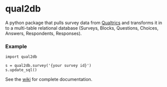 # qual2db
A python package that pulls survey data from [Qualtrics](http://www.qualtrics.com/) and transforms it in to a multi-table relational database (Surveys, Blocks, Questions, Choices, Answers, Respondents, Responses).

### Example

    import qual2db
    
    s = qual2db.survey('{your survey id}')
    s.update_sql()

See the [wiki](https://github.com/calvincsr/qual2db/wiki) for complete documentation.
